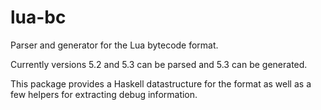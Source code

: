 lua-bc
======

Parser and generator for the Lua bytecode format.

Currently versions 5.2 and 5.3 can be parsed and 5.3 can be generated.

This package provides a Haskell datastructure for the format as well
as a few helpers for extracting debug information.
